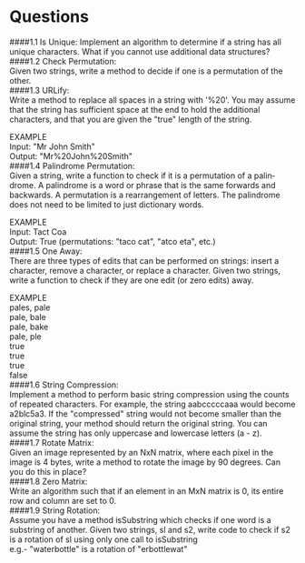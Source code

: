 # Questions
####1.1 Is Unique:
Implement an algorithm to determine if a string has all unique characters. What if you
cannot use additional data structures?  
####1.2 Check Permutation:  
Given two strings, write a method to decide if one is a permutation of the
other.  
####1.3 URLify:  
Write a method to replace all spaces in a string with '%20'. You may assume that the string
has sufficient space at the end to hold the additional characters, and that you are given the "true"
length of the string.  
  
EXAMPLE  
Input: "Mr John Smith"  
Output: "Mr%20John%20Smith"  
####1.4 Palindrome Permutation:  
Given a string, write a function to check if it is a permutation of a palin­
drome. A palindrome is a word or phrase that is the same forwards and backwards. A permutation
is a rearrangement of letters. The palindrome does not need to be limited to just dictionary words.  
  
EXAMPLE  
Input: Tact Coa  
Output: True (permutations: "taco cat", "atco eta", etc.)    
####1.5 One Away:  
There are three types of edits that can be performed on strings: insert a character,
remove a character, or replace a character. Given two strings, write a function to check if they are
one edit (or zero edits) away.  
  
EXAMPLE  
pales, pale  
pale, bale  
pale, bake  
pale, ple  
true  
true  
true  
false   
####1.6 String Compression:  
Implement a method to perform basic string compression using the counts
of repeated characters. For example, the string aabcccccaaa would become a2blc5a3. If the
"compressed" string would not become smaller than the original string, your method should return
the original string. You can assume the string has only uppercase and lowercase letters (a - z).  
####1.7 Rotate Matrix:  
Given an image represented by an NxN matrix, where each pixel in the image is 4
bytes, write a method to rotate the image by 90 degrees. Can you do this in place?  
####1.8 Zero Matrix:  
Write an algorithm such that if an element in an MxN matrix is 0, its entire row and
column are set to 0.  
####1.9 String Rotation:  
Assume you have a method isSubstring which checks if one word is a substring
of another. Given two strings, sl and s2, write code to check if s2 is a rotation of sl using only one
call to isSubstring  
e.g.- "waterbottle" is a rotation of "erbottlewat"
